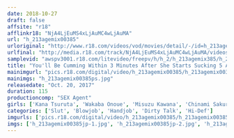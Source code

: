 ```yaml
---
date: 2018-10-27
draft: false
affsite: "r18"
afflinkr18: "NjA4LjEuMS4xLjAuMC4wLjAuMA"
url: "h_213agemix00385"
urloriginal: "http://www.r18.com/videos/vod/movies/detail/-/id=h_213agemix00385"
urlfinal: "http://media.r18.com/track/NjA4LjEuMS4xLjAuMC4wLjAuMA/videos/vod/movies/detail/-/id=h_213agemix00385"
samplevid: "awspv3001.r18.com/litevideo/freepv/h/h_2/h_213agemix385/h_213agemix385_dmb_w.mp4"
title: "You'll Be Cumming Within 3 Minutes After She Starts Sucking 5 Anytime, Anywhere A Full Power Blowjob"
mainimgurl: "pics.r18.com/digital/video/h_213agemix00385/h_213agemix00385ps.jpg"
mainimgs: "h_213agemix00385ps.jpg"
releasedate: "Oct. 20, 2017"
duration: 115
productioncomp: "SEX Agent"
girls: ['Kana Tsuruta', 'Wakaba Onoue', 'Misuzu Kawana', 'Chinami Sakura', 'Sora Shiina', 'Aki Sasaki', 'Rika Mari', 'Yuna Himekawa', 'Tomoka Akari', 'Sakura Kirishima']
categories: ['Slut', 'Blowjob', 'Handjob', 'Dirty Talk', 'Hi-Def']
imgurls: ['pics.r18.com/digital/video/h_213agemix00385/h_213agemix00385jp-1.jpg', 'pics.r18.com/digital/video/h_213agemix00385/h_213agemix00385jp-2.jpg', 'pics.r18.com/digital/video/h_213agemix00385/h_213agemix00385jp-3.jpg', 'pics.r18.com/digital/video/h_213agemix00385/h_213agemix00385jp-4.jpg', 'pics.r18.com/digital/video/h_213agemix00385/h_213agemix00385jp-5.jpg', 'pics.r18.com/digital/video/h_213agemix00385/h_213agemix00385jp-6.jpg', 'pics.r18.com/digital/video/h_213agemix00385/h_213agemix00385jp-7.jpg', 'pics.r18.com/digital/video/h_213agemix00385/h_213agemix00385jp-8.jpg', 'pics.r18.com/digital/video/h_213agemix00385/h_213agemix00385jp-9.jpg', 'pics.r18.com/digital/video/h_213agemix00385/h_213agemix00385jp-10.jpg', 'pics.r18.com/digital/video/h_213agemix00385/h_213agemix00385jp-11.jpg', 'pics.r18.com/digital/video/h_213agemix00385/h_213agemix00385jp-12.jpg', 'pics.r18.com/digital/video/h_213agemix00385/h_213agemix00385jp-13.jpg', 'pics.r18.com/digital/video/h_213agemix00385/h_213agemix00385jp-14.jpg', 'pics.r18.com/digital/video/h_213agemix00385/h_213agemix00385jp-15.jpg', 'pics.r18.com/digital/video/h_213agemix00385/h_213agemix00385jp-16.jpg', 'pics.r18.com/digital/video/h_213agemix00385/h_213agemix00385jp-17.jpg', 'pics.r18.com/digital/video/h_213agemix00385/h_213agemix00385jp-18.jpg', 'pics.r18.com/digital/video/h_213agemix00385/h_213agemix00385jp-19.jpg', 'pics.r18.com/digital/video/h_213agemix00385/h_213agemix00385jp-20.jpg']
imgs: ['h_213agemix00385jp-1.jpg', 'h_213agemix00385jp-2.jpg', 'h_213agemix00385jp-3.jpg', 'h_213agemix00385jp-4.jpg', 'h_213agemix00385jp-5.jpg', 'h_213agemix00385jp-6.jpg', 'h_213agemix00385jp-7.jpg', 'h_213agemix00385jp-8.jpg', 'h_213agemix00385jp-9.jpg', 'h_213agemix00385jp-10.jpg', 'h_213agemix00385jp-11.jpg', 'h_213agemix00385jp-12.jpg', 'h_213agemix00385jp-13.jpg', 'h_213agemix00385jp-14.jpg', 'h_213agemix00385jp-15.jpg', 'h_213agemix00385jp-16.jpg', 'h_213agemix00385jp-17.jpg', 'h_213agemix00385jp-18.jpg', 'h_213agemix00385jp-19.jpg', 'h_213agemix00385jp-20.jpg']
---
```

